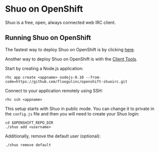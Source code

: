 Shuo on OpenShift
=========================

Shuo is a free, open, always connected web IRC client.

Running Shuo on OpenShift
--------------------

The fastest way to deploy Shuo on OpenShift is by clicking [here](https://openshift.redhat.com/app/console/application_types/custom?cartridges[]=nodejs-0.10&initial_git_url=https://github.com/floogulinc/openshift-shuoirc.git&name=shuo).

Another way to deploy Shuo on OpenShift is with the [Client Tools](https://developers.openshift.com/en/managing-client-tools.html).

Start by creating a Node.js application:

    rhc app create <appname> nodejs-0.10 --from-code=https://github.com/floogulinc/openshift-shuoirc.git

Connect to your application remotely using SSH:

    rhc ssh <appname>

This setup starts with Shuo in public mode. You can change it to private in the `config.js` file and then you will need to create your Shuo login:
    
    cd $OPENSHIFT_REPO_DIR
    ./shuo add <username>

Additionally, remove the default user (optional):

    ./shuo remove default
